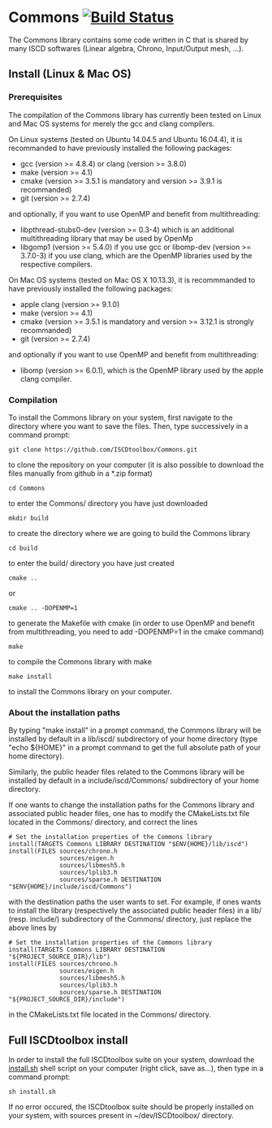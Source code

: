 # Commons [![Build Status](https://travis-ci.org/ISCDtoolbox/Commons.svg?branch=test_future_update)](https://travis-ci.org/ISCDtoolbox/Commons)

The Commons library contains some code written in C that is shared by many ISCD softwares (Linear algebra, Chrono, Input/Output mesh, ...).

## Install (Linux & Mac OS)

### Prerequisites

The compilation of the Commons library has currently been tested on Linux and Mac OS systems for merely the gcc and clang compilers.

On Linux systems (tested on Ubuntu 14.04.5 and Ubuntu 16.04.4), it is recommanded to have previously installed the following packages:

* gcc (version >= 4.8.4) or clang (version >= 3.8.0)
* make (version >= 4.1)
* cmake (version >= 3.5.1 is mandatory and version >= 3.9.1 is recommanded)
* git (version >= 2.7.4)
 
and optionally, if you want to use OpenMP and benefit from multithreading:

* libpthread-stubs0-dev (version >= 0.3-4) which is an additional multithreading library that may be used by OpenMp
* libgomp1 (version >= 5.4.0) if you use gcc or libomp-dev (version >= 3.7.0-3) if you use clang, which are the OpenMP libraries used by the respective compilers.

On Mac OS systems (tested on Mac OS X 10.13.3), it is recommmanded to have previously installed the following packages:

* apple clang (version >= 9.1.0)
* make (version >= 4.1)
* cmake (version >= 3.5.1 is mandatory and version >= 3.12.1 is strongly recommanded)
* git (version >= 2.7.4)

and optionally if you want to use OpenMP and benefit from multithreading:

* libomp (version >= 6.0.1), which is the OpenMP library used by the apple clang compiler.

### Compilation

To install the Commons library on your system, first navigate to the directory where you want to save the files. Then, type successively in a command prompt:
```
git clone https://github.com/ISCDtoolbox/Commons.git
```
to clone the repository on your computer (it is also possible to download the files manually from github in a *.zip format)
```
cd Commons
```
to enter the Commons/ directory you have just downloaded
```
mkdir build
```
to create the directory where we are going to build the Commons library
```
cd build
```
to enter the build/ directory you have just created
```
cmake ..
```
or
```
cmake .. -DOPENMP=1
```
to generate the Makefile with cmake (in order to use OpenMP and benefit from multithreading, you need to add -DOPENMP=1 in the cmake command)
```
make
```
to compile the Commons library with make
```
make install
```
to install the Commons library on your computer.

### About the installation paths
By typing "make install" in a prompt command, the Commons library will be installed by default in a lib/iscd/ subdirectory of your home directory (type "echo ${HOME}" in a prompt command to get the full absolute path of your home directory).

Similarly, the public header files related to the Commons library will be installed by default in a include/iscd/Commons/ subdirectory of your home directory.

If one wants to change the installation paths for the Commons library and associated public header files, one has to modify the CMakeLists.txt file located in the Commons/ directory, and correct the lines
```
# Set the installation properties of the Commons library
install(TARGETS Commons LIBRARY DESTINATION "$ENV{HOME}/lib/iscd")
install(FILES sources/chrono.h
              sources/eigen.h
              sources/libmesh5.h
              sources/lplib3.h
              sources/sparse.h DESTINATION "$ENV{HOME}/include/iscd/Commons")
```
with the destination paths the user wants to set. For example, if ones wants to install the library (respectively the associated public header files) in a lib/ (resp. include/) subdirectory of the Commons/ directory, just replace the above lines by
```
# Set the installation properties of the Commons library
install(TARGETS Commons LIBRARY DESTINATION "${PROJECT_SOURCE_DIR}/lib")
install(FILES sources/chrono.h
              sources/eigen.h
              sources/libmesh5.h
              sources/lplib3.h
              sources/sparse.h DESTINATION "${PROJECT_SOURCE_DIR}/include")
```
in the CMakeLists.txt file located in the Commons/ directory.

## Full ISCDtoolbox install

In order to install the full ISCDtoolbox suite on your system, download the [install.sh](https://raw.githubusercontent.com/ISCDtoolbox/Commons/master/install.sh) shell script on your computer (right click, save as...), then type in a command prompt:
```
sh install.sh
```
If no error occured, the ISCDtoolbox suite should be properly installed on your system, with sources present in ~/dev/ISCDtoolbox/ directory.
